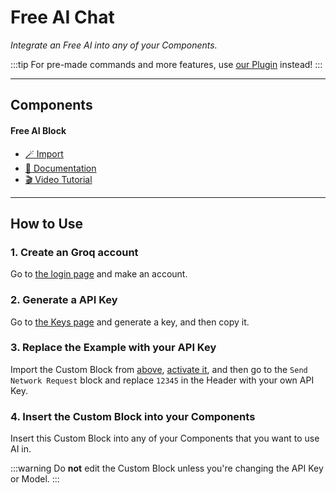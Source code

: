 # Free AI Chat
*Integrate an Free AI into any of your Components.*

:::tip
For pre-made commands and more features, use [our Plugin](../p/free-chat-ai.md) instead!
:::

***

## Components

#### Free AI Block

- [🪄 Import](https://inventor.gg/dash/share/component/439df1bdb9d84a0f919d8b5363a84fca)
- [📙 Documentation](#how-to-use)
- [🎬 Video Tutorial](../t/b/use-ai-for-free-in-components.md)

***

## How to Use

### 1. Create an Groq account

Go to [the login page](https://console.groq.com/login) and make an account.

### 2. Generate a API Key

Go to [the Keys page](https://console.groq.com/keys) and generate a key, and then copy it.

### 3. Replace the Example with your API Key

Import the Custom Block from [above](#components), [activate it](../d/activate-disabled-components.md), and then go to the `Send Network Request` block and replace `12345` in the Header with your own API Key.

### 4. Insert the Custom Block into your Components

Insert this Custom Block into any of your Components that you want to use AI in.

:::warning
Do **not** edit the Custom Block unless you're changing the API Key or Model.
:::
